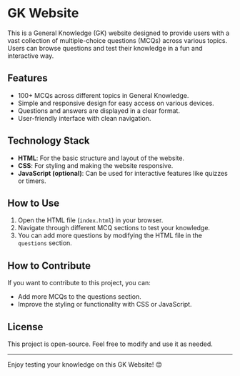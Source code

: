 # GK Website

This is a General Knowledge (GK) website designed to provide users with a vast collection of multiple-choice questions (MCQs) across various topics. Users can browse questions and test their knowledge in a fun and interactive way.

## Features

- 100+ MCQs across different topics in General Knowledge.
- Simple and responsive design for easy access on various devices.
- Questions and answers are displayed in a clear format.
- User-friendly interface with clean navigation.

## Technology Stack

- **HTML**: For the basic structure and layout of the website.
- **CSS**: For styling and making the website responsive.
- **JavaScript (optional)**: Can be used for interactive features like quizzes or timers.

## How to Use

1. Open the HTML file (`index.html`) in your browser.
2. Navigate through different MCQ sections to test your knowledge.
3. You can add more questions by modifying the HTML file in the `questions` section.

## How to Contribute

If you want to contribute to this project, you can:
- Add more MCQs to the questions section.
- Improve the styling or functionality with CSS or JavaScript.

## License

This project is open-source. Feel free to modify and use it as needed.

---

Enjoy testing your knowledge on this GK Website! 😊
